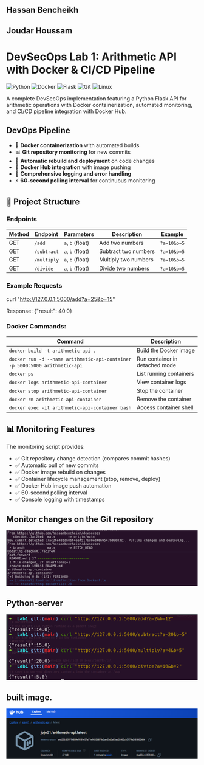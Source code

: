 ## Hassan Bencheikh
## Joudar Houssam

# DevSecOps Lab 1: Arithmetic API with Docker & CI/CD Pipeline

![Python](https://img.shields.io/badge/python-v3.9+-blue.svg)
![Docker](https://img.shields.io/badge/docker-20.10+-blue.svg)
![Flask](https://img.shields.io/badge/flask-3.0.0-green.svg)
![Git](https://img.shields.io/badge/git-2.30+-red.svg)
![Linux](https://img.shields.io/badge/linux-kali-purple.svg)

A complete DevSecOps implementation featuring a Python Flask API for arithmetic operations with Docker containerization, automated monitoring, and CI/CD pipeline integration with Docker Hub.

## DevOps Pipeline
- 🐳 **Docker containerization** with automated builds
- 📊 **Git repository monitoring** for new commits
- 🔄 **Automatic rebuild and deployment** on code changes
- 🚀 **Docker Hub integration** with image pushing
- 📝 **Comprehensive logging and error handling**
- ⚡ **60-second polling interval** for continuous monitoring

## 📁 Project Structure


### Endpoints

| Method | Endpoint | Parameters | Description | Example |
|--------|----------|------------|-------------|---------|
| GET | `/add` | `a`, `b` (float) | Add two numbers | `?a=10&b=5` |
| GET | `/subtract` | `a`, `b` (float) | Subtract two numbers | `?a=10&b=5` |
| GET | `/multiply` | `a`, `b` (float) | Multiply two numbers | `?a=10&b=5` |
| GET | `/divide` | `a`, `b` (float) | Divide two numbers | `?a=10&b=5` |

### Example Requests

curl "http://127.0.0.1:5000/add?a=25&b=15"

Response: {"result": 40.0}


### Docker Commands:

| Command | Description |
|---------|-------------|
| `docker build -t arithmetic-api .` | Build the Docker image |
| `docker run -d --name arithmetic-api-container -p 5000:5000 arithmetic-api` | Run container in detached mode |
| `docker ps` | List running containers |
| `docker logs arithmetic-api-container` | View container logs |
| `docker stop arithmetic-api-container` | Stop the container |
| `docker rm arithmetic-api-container` | Remove the container |
| `docker exec -it arithmetic-api-container bash` | Access container shell |

## 📊 Monitoring Features

The monitoring script provides:
- ✅ Git repository change detection (compares commit hashes)
- ✅ Automatic pull of new commits
- ✅ Docker image rebuild on changes
- ✅ Container lifecycle management (stop, remove, deploy)
- ✅ Docker Hub image push automation
- ✅ 60-second polling interval
- ✅ Console logging with timestamps

## Monitor changes on the Git repository

![panel](assets/image1.png)

## Python-server

![panel](assets/image2.png)

## built image.

![panel](assets/image3.png)
